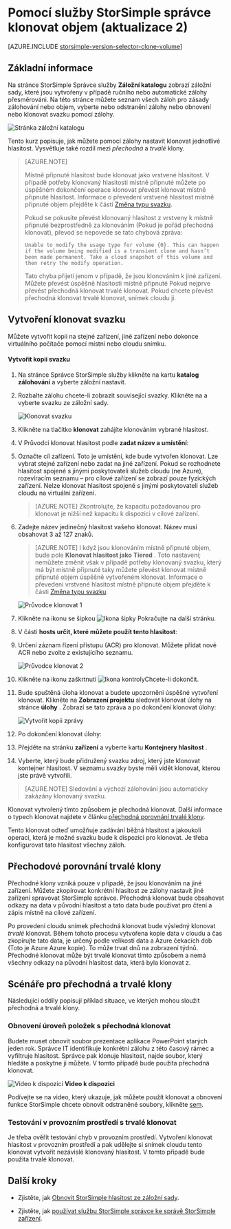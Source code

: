 <properties
   pageTitle="Klonovat hlasitost StorSimple | Microsoft Azure"
   description="Popisuje různé klonovat typů a jejich použití a vysvětluje, jak můžete pomocí zálohy nastavit klonovat jednotlivé hlasitost."
   services="storsimple"
   documentationCenter="NA"
   authors="alkohli"
   manager="carmonm"
   editor="" />
<tags 
   ms.service="storsimple"
   ms.devlang="NA"
   ms.topic="article"
   ms.tgt_pltfrm="NA"
   ms.workload="TBD"
   ms.date="07/27/2016"
   ms.author="alkohli" />

# <a name="use-the-storsimple-manager-service-to-clone-a-volume-update-2"></a>Pomocí služby StorSimple správce klonovat objem (aktualizace 2)

[AZURE.INCLUDE [storsimple-version-selector-clone-volume](../../includes/storsimple-version-selector-clone-volume.md)]

## <a name="overview"></a>Základní informace

Na stránce StorSimple Správce služby **Záložní katalogu** zobrazí záložní sady, které jsou vytvořeny v případě ručního nebo automatické zálohy přesměrováni. Na této stránce můžete seznam všech záloh pro zásady zálohování nebo objem, vyberte nebo odstranění zálohy nebo obnovení nebo klonovat svazku pomocí zálohy.

![Stránka záložní katalogu](./media/storsimple-clone-volume-u2/backupCatalog.png)  

Tento kurz popisuje, jak můžete pomocí zálohy nastavit klonovat jednotlivé hlasitost. Vysvětluje také rozdíl mezi *přechodná* a *trvalé* klony.

>[AZURE.NOTE] 
>
>Místně připnuté hlasitost bude klonovat jako vrstvené hlasitost. V případě potřeby klonovaný hlasitosti místně připnuté můžete po úspěšném dokončení operace klonovat převést klonovat místně připnuté hlasitost. Informace o převedení vrstvené hlasitost místně připnuté objem přejděte k části [Změna typu svazku](storsimple-manage-volumes-u2.md#change-the-volume-type).
>
>Pokud se pokusíte převést klonovaný hlasitost z vrstveny k místně připnuté bezprostředně za klonováním (Pokud je pořád přechodná klonovat), převod se nepovede se tato chybová zpráva:
>
>`Unable to modify the usage type for volume {0}. This can happen if the volume being modified is a transient clone and hasn’t been made permanent. Take a cloud snapshot of this volume and then retry the modify operation.` 
>
>Tato chyba přijetí jenom v případě, že jsou klonováním k jiné zařízení. Můžete převést úspěšně hlasitosti místně připnuté Pokud nejprve převést přechodná klonovat trvalé klonovat. Pokud chcete převést přechodná klonovat trvalé klonovat, snímek cloudu ji.

## <a name="create-a-clone-of-a-volume"></a>Vytvoření klonovat svazku

Můžete vytvořit kopií na stejné zařízení, jiné zařízení nebo dokonce virtuálního počítače pomocí místní nebo cloudu snímku.

#### <a name="to-clone-a-volume"></a>Vytvořit kopii svazku

1. Na stránce Správce StorSimple služby klikněte na kartu **katalog zálohování** a vyberte záložní nastavit.

2. Rozbalte zálohu chcete-li zobrazit související svazky. Klikněte na a vyberte svazku ze záložní sady.

     ![Klonovat svazku](./media/storsimple-clone-volume-u2/CloneVol.png) 

3. Klikněte na tlačítko **klonovat** zahájíte klonováním vybrané hlasitost.

4. V Průvodci klonovat hlasitost podle **zadat název a umístění**:

  1. Označte cíl zařízení. Toto je umístění, kde bude vytvořen klonovat. Lze vybrat stejné zařízení nebo zadat na jiné zařízení. Pokud se rozhodnete hlasitost spojené s jinými poskytovateli služeb cloudu (ne Azure), rozevíracím seznamu – pro cílové zařízení se zobrazí pouze fyzických zařízení. Nelze klonovat hlasitost spojené s jinými poskytovateli služeb cloudu na virtuální zařízení.

        >[AZURE.NOTE] Zkontrolujte, že kapacitu požadovanou pro klonovat je nižší než kapacitu k dispozici v cílové zařízení.

  2. Zadejte název jedinečný hlasitost vašeho klonovat. Název musí obsahovat 3 až 127 znaků. 
    
        >[AZURE.NOTE] I když jsou klonováním místně připnuté objem, bude pole **Klonovat hlasitost jako** **Tiered** . Toto nastavení; nemůžete změnit však v případě potřeby klonovaný svazku, který má být místně připnuté taky můžete převést klonovat místně připnuté objem úspěšně vytvořeném klonovat. Informace o převedení vrstvené hlasitost místně připnuté objem přejděte k části [Změna typu svazku](storsimple-manage-volumes-u2.md#change-the-volume-type).

        ![Průvodce klonovat 1](./media/storsimple-clone-volume-u2/clone1.png) 

  3. Klikněte na ikonu se šipkou ![Ikona šipky](./media/storsimple-clone-volume-u2/HCS_ArrowIcon.png) Pokračujte na další stránku.

5. V části **hosts určit, které můžete použít tento hlasitost**:

  1. Určení záznam řízení přístupu (ACR) pro klonovat. Můžete přidat nové ACR nebo zvolte z existujícího seznamu.

        ![Průvodce klonovat 2](./media/storsimple-clone-volume-u2/clone2.png) 

  2. Klikněte na ikonu zaškrtnutí ![Ikona kontroly](./media/storsimple-clone-volume-u2/HCS_CheckIcon.png)Chcete-li dokončit.

6. Bude spuštěná úloha klonovat a budete upozorněni úspěšné vytvoření klonovat. Klikněte na **Zobrazení projektu** sledovat klonovat úlohy na stránce **úlohy** . Zobrazí se tato zpráva a po dokončení klonovat úlohy:

    ![Vytvořit kopii zprávy](./media/storsimple-clone-volume-u2/CloneMsg.png) 

7. Po dokončení klonovat úlohy:

  1. Přejděte na stránku **zařízení** a vyberte kartu **Kontejnery hlasitost** . 
  2. Vyberte, který bude přidružený svazku zdroj, který jste klonovat kontejner hlasitost. V seznamu svazky byste měli vidět klonovat, kterou jste právě vytvořili.

>[AZURE.NOTE] Sledování a výchozí zálohování jsou automaticky zakázány klonovaný svazku.

Klonovat vytvořený tímto způsobem je přechodná klonovat. Další informace o typech klonovat najdete v článku [přechodná porovnání trvalé klony](#transient-vs.-permanent-clones).

Tento klonovat odteď umožňuje zadávání běžná hlasitost a jakoukoli operaci, která je možné svazku bude k dispozici pro klonovat. Je třeba konfigurovat tato hlasitost všechny záloh.

## <a name="transient-vs-permanent-clones"></a>Přechodové porovnání trvalé klony

Přechodné klony vzniká pouze v případě, že jsou klonováním na jiné zařízení. Můžete zkopírovat konkrétní hlasitost ze zálohy nastavit jiné zařízení spravovat StorSimple správce. Přechodná klonovat bude obsahovat odkazy na data v původní hlasitost a tato data bude používat pro čtení a zápis místně na cílové zařízení. 

Po provedení cloudu snímek přechodná klonovat bude výsledný klonovat *trvalé* klonovat. Během tohoto procesu vytvořena kopie data v cloudu a čas zkopírujte tato data, je určený podle velikosti data a Azure čekacích dob (Toto je Azure Azure kopie). To může trvat dnů na zobrazení týdnů. Přechodné klonovat může být trvalé klonovat tímto způsobem a nemá všechny odkazy na původní hlasitost data, která byla klonovat z. 

## <a name="scenarios-for-transient-and-permanent-clones"></a>Scénáře pro přechodná a trvalé klony

Následující oddíly popisují příklad situace, ve kterých mohou sloužit přechodná a trvalé klony.

### <a name="item-level-recovery-with-a-transient-clone"></a>Obnovení úroveň položek s přechodná klonovat

Budete muset obnovit soubor prezentace aplikace PowerPoint starých jeden rok. Správce IT identifikuje konkrétní zálohu z této časový rámec a vyfiltruje hlasitost. Správce pak klonuje hlasitost, najde soubor, který hledáte a poskytne ji můžete. V tomto případě bude použita přechodná klonovat. 
 
![Video k dispozici](./media/storsimple-clone-volume-u2/Video_icon.png) **Video k dispozici**

Podívejte se na video, který ukazuje, jak můžete použít klonovat a obnovení funkce StorSimple chcete obnovit odstraněné soubory, klikněte [sem](https://azure.microsoft.com/documentation/videos/storsimple-recover-deleted-files-with-storsimple/).

### <a name="testing-in-the-production-environment-with-a-permanent-clone"></a>Testování v provozním prostředí s trvalé klonovat

Je třeba ověřit testování chyb v provozním prostředí. Vytvoření klonovat hlasitost v provozním prostředí a pak udělejte si snímek cloudu tento klonovat vytvořit nezávislé klonovaný hlasitost. V tomto případě bude použita trvalé klonovat.  

## <a name="next-steps"></a>Další kroky
- Zjistěte, jak [Obnovit StorSimple hlasitost ze záložní sady](storsimple-restore-from-backup-set-u2.md).

- Zjistěte, jak [používat službu StorSimple správce ke správě StorSimple zařízení](storsimple-manager-service-administration.md).

 
